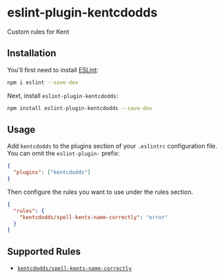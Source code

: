 # eslint-plugin-kentcdodds

Custom rules for Kent

## Installation

You'll first need to install [ESLint](https://eslint.org/):

```sh
npm i eslint --save-dev
```

Next, install `eslint-plugin-kentcdodds`:

```sh
npm install eslint-plugin-kentcdodds --save-dev
```

## Usage

Add `kentcdodds` to the plugins section of your `.eslintrc` configuration file.
You can omit the `eslint-plugin-` prefix:

```json
{
  "plugins": ["kentcdodds"]
}
```

Then configure the rules you want to use under the rules section.

```json
{
  "rules": {
    "kentcdodds/spell-kents-name-correctly": "error"
  }
}
```

## Supported Rules

- [`kentcdodds/spell-kents-name-correctly`](docs/spell-kents-name-correctly.md)
